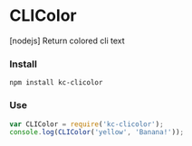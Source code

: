 # CLIColor
[nodejs] Return colored cli text

### Install
```
npm install kc-clicolor
```

### Use
```js
var CLIColor = require('kc-clicolor');
console.log(CLIColor('yellow', 'Banana!'));
```
